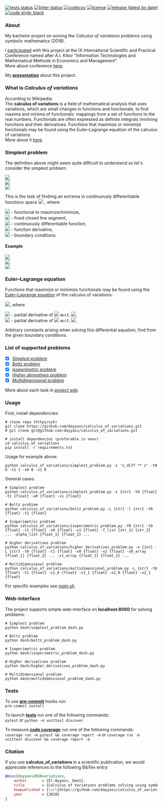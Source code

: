 [![tests status](https://github.com/dayyass/calculus_of_variations/workflows/tests/badge.svg)](.github/workflows/tests.yml)
[![linter status](https://github.com/dayyass/calculus_of_variations/workflows/linter/badge.svg)](.github/workflows/linter.yml)
[![codecov](https://codecov.io/gh/dayyass/calculus_of_variations/branch/master/graph/badge.svg?token=H8OFWPPUOY)](https://codecov.io/gh/dayyass/calculus_of_variations)
[![license](https://img.shields.io/github/license/dayyass/calculus_of_variations)](LICENSE)
[![release (latest by date)](https://img.shields.io/github/v/release/dayyass/calculus_of_variations)](https://github.com/dayyass/calculus_of_variations/releases/latest)
[![code style: black](https://img.shields.io/badge/code%20style-black-000000.svg)](https://github.com/psf/black)

### About
My bachelor project on solving the *Calculus of variations* problems using symbolic mathematics (2018).

I [participated](https://it-mm.rea.ru/uploads/arhiv/2019/sertificat/299.pdf) with this project at the IX International Scientific and Practical Conference named after A.I. Kitov "Information Technologies and Mathematical Methods in Economics and Management".<br>
More about conference [here](https://it-mm.rea.ru/eng).

My [**presentation**](presentation.pdf) about this project.

### What is *Calculus of variations*
According to Wikipedia:<br>
The **calculus of variations** is a field of mathematical analysis that uses variations, which are small changes in functions and functionals, to find maxima and minima of functionals: mappings from a set of functions to the real numbers. Functionals are often expressed as definite integrals involving functions and their derivatives. Functions that maximize or minimize functionals may be found using the Euler–Lagrange equation of the calculus of variations.<br>
More about it [here](https://en.wikipedia.org/wiki/Calculus_of_variations).

### Simplest problem
The definition above might seem quite difficult to understend so let's consider the simplest problem:

<img src="https://render.githubusercontent.com/render/math?math=I(x) = \int_{t_0}^{t_1} L(t, x(t), \dot x(t)) dt \to extr"><br/>
<img src="https://render.githubusercontent.com/render/math?math=x(t_0) = x_0"><br/>
<img src="https://render.githubusercontent.com/render/math?math=x(t_1) = x_1"><br/>

This is the task of findinig an extrema in continuously differentiable functions space
<img src="https://render.githubusercontent.com/render/math?math=C^1([t_0, t_1], \mathbb{R})">
, where:

<img src="https://render.githubusercontent.com/render/math?math=I(x): C^1([t_0, t_1], \mathbb{R}) \to \mathbb{R}"> - functional to maximize/minimize,<br/>
<img src="https://render.githubusercontent.com/render/math?math=[t_0, t_1]: t_0 < t_1"> - fixed closed line segment,<br/>
<img src="https://render.githubusercontent.com/render/math?math=x(t) \in C^1([t_0, t_1], \mathbb{R})"> - continuously differentiable function,<br/>
<img src="https://render.githubusercontent.com/render/math?math=\dot x(t) = \frac {dx}{dt})"> - function derivative,<br/>
<img src="https://render.githubusercontent.com/render/math?math=x_0, x_1 \in \mathbb{R}"> - boundary conditions.<br/>

#### Example
<img src="https://render.githubusercontent.com/render/math?math=I(x) = \int_{0}^{1} (\dot x^2 %2B tx) dt \to extr"><br/>
<img src="https://render.githubusercontent.com/render/math?math=x(0) = 0"><br/>
<img src="https://render.githubusercontent.com/render/math?math=x(1) = 0"><br/>

### Euler–Lagrange equation
Functions that maximize or minimize functionals may be found using the [Euler–Lagrange equation](https://en.wikipedia.org/wiki/Euler–Lagrange_equation) of the calculus of variations:

<img src="https://render.githubusercontent.com/render/math?math=L_x(t, x(t), \dot x(t)) - \frac {d}{dt}L_{\dot x}(t, x(t), \dot x(t)) = 0">, where

<img src="https://render.githubusercontent.com/render/math?math=L_x"> - partial derivative of <img src="https://render.githubusercontent.com/render/math?math=L"> w.r.t. <img src="https://render.githubusercontent.com/render/math?math=x">,<br/>
<img src="https://render.githubusercontent.com/render/math?math=L_{\dot x}"> - partial derivative of <img src="https://render.githubusercontent.com/render/math?math=L"> w.r.t. <img src="https://render.githubusercontent.com/render/math?math=\dot x">.<br/>

Arbitrary constants arising when solving this differential equation, find from the given boundary conditions.

### List of supported problems
- [x] [*Simplest problem*](https://github.com/dayyass/calculus_of_variations/wiki/Simplest-problem)
- [x] [*Boltz problem*](https://github.com/dayyass/calculus_of_variations/wiki/Boltz-problem)
- [x] [*Isoperimetric problem*](https://github.com/dayyass/calculus_of_variations/wiki/Isoperimetric-problem)
- [x] [*Higher derivatives problem*](https://github.com/dayyass/calculus_of_variations/wiki/Higher-derivatives-problem)
- [x] [*Multidimensional problem*](https://github.com/dayyass/calculus_of_variations/wiki/Multidimensional-problem)

More about each task in [*project wiki*](https://github.com/dayyass/calculus_of_variations/wiki).

### Usage
First, install dependencies:
```
# clone repo (https/ssh)
git clone https://github.com/dayyass/calculus_of_variations.git
# git clone git@github.com:dayyass/calculus_of_variations.git

# install dependencies (preferable in venv)
cd calculus_of_variations
pip install -r requirements.txt
```

Usage for example above:
```
python calculus_of_variations/simplest_problem.py -L 'x_diff ** 2' -t0 0 -t1 1 -x0 0 -x1 0
```

General cases:
```
# Simplest problem
python calculus_of_variations/simplest_problem.py -L {str} -t0 {float} -t1 {float} -x0 {float} -x1 {float}

# Boltz problem
python calculus_of_variations/boltz_problem.py -L {str} -l {str} -t0 {float} -t1 {float}

# Isoperimetric problem
python calculus_of_variations/isoperimetric_problem.py -f0 {str} -t0 {float} -t1 {float} -x0 {float} -x1 {float} -f_list {str_1} {str_2} ... -alpha_list {float_1} {float_2} ...

# Higher derivatives problem
python calculus_of_variations/higher_derivatives_problem.py -n {int} -L {str} -t0 {float} -t1 {float} -x0 {float} -x1 {float} -x0_array {float_1} {float_2} ... -x1_array {float_1} {float_2} ...

# Multidimensional problem
python calculus_of_variations/multidimensional_problem.py -L {str} -t0 {float} -t1 {float} -x1_0 {float} -x1_1 {float} -x2_0 {float} -x2_1 {float}
```

For specific examples see [*main.sh*](main.sh).

### Web-interface
The project supports simple web-interface on **localhost:8060** for solving problems:
```
# Simplest problem
python dash/simplest_problem_dash.py

# Boltz problem
python dash/boltz_problem_dash.py

# Isoperimetric problem
python dash/isoperimetric_problem_dash.py

# Higher derivatives problem
python dash/higher_derivatives_problem_dash.py

# Multidimensional problem
python dash/multidimensional_problem_dash.py
```

### Tests
To use [**pre-commit**](https://pre-commit.com) hooks run:<br>
`pre-commit install`

To launch [**tests**](tests) run one of the following commands:<br>
`pytest` or `python -m unittest discover`

To measure [**code coverage**](https://coverage.readthedocs.io) run one of the following commands:<br>
`coverage run -m pytest && coverage report -m` or `coverage run -m unittest discover && coverage report -m`

### Citation
If you use **calculus_of_variations** in a scientific publication, we would appreciate references to the following BibTex entry:
```bibtex
@misc{dayyass2018variations,
    author       = {El-Ayyass, Dani},
    title        = {Calculus of Variations problems solving using symbolic mathematics},
    howpublished = {\url{https://github.com/dayyass/calculus_of_variations}},
    year         = {2018}
}
```
